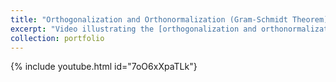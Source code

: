 ```yaml
---
title: "Orthogonalization and Orthonormalization (Gram-Schmidt Theorem)"
excerpt: "Video illustrating the [orthogonalization and orthonormalization](https://www.youtube.com/watch?v=7oO6xXpaTLk&list=PL91agCMqt_mdAgHZkxyn-tscoNpu7ZHvl&index=1&ab_channel=Animathica) processes in finite dimensional inner product spaces, and explaining the Gram-Schmidt Theorem. (Produced in collaboration with [Animathica](https://www.youtube.com/channel/UCzkyH2bxpesubzc87VxqDiA); the script and animation code can be found in [this repository](https://github.com/animathica/alganim).)"
collection: portfolio
---
```


{% include youtube.html id="7oO6xXpaTLk"}
